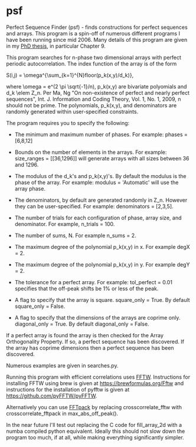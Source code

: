 # psf
Perfect Sequence Finder (psf) - finds constructions for perfect sequences and arrays. This program is a spin-off of numerous different programs I have been running since mid 2006. Many details of this program are given in my [PhD thesis](https://monash.figshare.com/articles/Constructions_for_Perfect_Autocorrelation_Sequences_and_Multi-Dimensional_Arrays/4903103), in particular Chapter 9. 

This program searches for n-phase two dimensional arrays with perfect periodic autocorrelation. The index function of the array is of the form 

S(i,j) = \omega^{\sum_{k=1}^{N}floor(p_k(x,y)/d_k)}, 

where \omega = e^(2 \pi \sqrt{-1}/n), p_k(x,y) are bivariate polyomials and d_k \elem Z_n. Per Ma, Ng "On non-existence of perfect and nearly perfect sequences", Int. J. Information and Coding Theory, Vol. 1, No. 1, 2009, n should not be prime. The polynomials, p_k(x,y), and denominators are randomly generated within user-specified constraints. 

The program requires you to specify the following: 

* The minimum and maximum number of phases. For example: phases = [6,8,12] 

* Bounds on the number of elements in the arrays. For example: size_ranges = [[36,1296]] will generate arrays with all sizes between 36 and 1296. 

* The modulus of the d_k's and p_k(x,y)'s. By default the modulus is the phase of the array. For example: modulus = 'Automatic' will use the array phase. 

* The denominators, by default are generated randomly in Z_n. However they can be user-specified. For example: denominators = [2,3,5]. 

* The number of trials for each configuration of phase, array size, and denominator. For example, n_trials = 100. 

* The number of sums, N. For example n_sums = 2.

* The maximum degree of the polynomial p_k(x,y) in x. For example degX = 2. 

* The maximum degree of the polynomial p_k(x,y) in y. For example degY = 2. 

* The tolerance for a perfect array. For example: tol_perfect = 0.01 specifies that the off-peak shifts be 1% or less of the peak. 

* A flag to specify that the array is square. square_only = True. By default square_only = False. 

* A flag to specify that the dimensions of the arrays are coprime only. diagonal_only = True. By default diagonal_only = False. 

If a perfect array is found the array is then checked for the Array Orthogonality Property. If so, a perfect sequence has been discovered. If the array has coprime dimensions then a perfect sequence has been discovered. 

Numerous examples are given in searches.py. 

Running this program with efficient correlations uses [FFTW](http://www.fftw.org/). Instructions for installing FFTW using brew is given at https://brewformulas.org/Fftw and instructions for the installation of pyfftw is given at https://github.com/pyFFTW/pyFFTW. 

Alternatively you can use [FFTpack](https://docs.scipy.org/doc/scipy/reference/tutorial/fftpack.html) by replacing crosscorrelate_fftw with crosscorrelate_fftpack in max_abs_off_peak(). 

In the near future I'll test out replacing the C code for fill_array_2d with a numba compiled python equivalent. Ideally this should not slow down the program too much, if at all, while making everything significantly simpler. 




